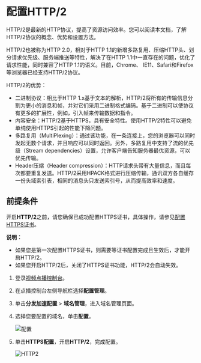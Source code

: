 # 配置HTTP/2

HTTP/2是最新的HTTP协议，提高了资源访问效率。您可以阅读本文档，了解HTTP/2协议的概念、优势和设置方法。

HTTP/2也被称为HTTP 2.0，相对于HTTP 1.1的新增多路复用、压缩HTTP头、划分请求优先级、服务端推送等特性，解决了在HTTP 1.1中一直存在的问题，优化了请求性能，同时兼容了HTTP 1.1的语义。目前，Chrome、 IE11、Safari和Firefox等浏览器已经支持HTTP/2协议。

HTTP/2的优势：

-   二进制协议：相比于HTTP 1.x基于文本的解析，HTTP/2将所有的传输信息分割为更小的消息和帧，并对它们采用二进制格式编码。基于二进制可以使协议有更多的扩展性，例如，引入帧来传输数据和指令。
-   内容安全：HTTP/2基于HTTPS，具有安全特性。使用HTTP/2特性可以避免单纯使用HTTPS引起的性能下降问题。
-   多路复用（MultiPlexing）：通过该功能，在一条连接上，您的浏览器可以同时发起无数个请求，并且响应可以同时返回。另外，多路复用中支持了流的优先级（Stream dependencies）设置，允许客户端告知服务器最优资源，可以优先传输。
-   Header压缩（Header compression）：HTTP请求头带有大量信息，而且每次都要重复发送。HTTP/2采用HPACK格式进行压缩传输，通讯双方各自缓存一份头域索引表，相同的消息头只发送索引号，从而提高效率和速度。

## 前提条件

开启**HTTP/2**之前，请您确保已成功配置HTTPS证书，具体操作，请参见[配置HTTPS证书](/intl.zh-CN/控制台指南/域名管理/HTTPS安全加速/HTTPS安全加速设置.md)。

**说明：**

-   如果您是第一次配置HTTPS证书，则需要等证书配置完成且生效后，才能开启HTTP/2。
-   如果您开启HTTP/2后，关闭了HTTPS证书功能，HTTP/2会自动失效。

1.  登录[视频点播控制台](https://vod.console.aliyun.com/)。

2.  在点播控制台左侧导航栏选择**配置管理**。

3.  单击**分发加速配置** \> **域名管理**，进入域名管理页面。

4.  选择您要配置的域名，单击**配置**。

    ![配置](https://static-aliyun-doc.oss-accelerate.aliyuncs.com/assets/img/zh-CN/1277415061/p180549.png)

5.  单击**HTTPS配置**，开启**HTTP/2**，完成配置。

    ![HTTP2](https://static-aliyun-doc.oss-accelerate.aliyuncs.com/assets/img/zh-CN/8013715061/p181842.png)


